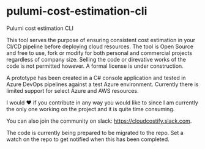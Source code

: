 # pulumi-cost-estimation-cli
Pulumi cost estimation CLI

This tool serves the purpose of ensuring consistent cost estimation in your CI/CD pipeline before deploying cloud resources.
The tool is Open Source and free to use, fork or modify for both personal and commercial projects regardless of company size.
Selling the code or direvative works of the code is not permitted however. 
A formal license is under construction. 

A prototype has been created in a C# console application and tested in Azure DevOps pipelines against a test Azure environment. 
Currently there is limited support for select Azure and AWS resources.

I would ❤️ if you contribute in any way you would like to since I am currently the only one working on the project and it is quite time consuming. 

You can also join the community on slack: https://cloudcostify.slack.com.

The code is currently being prepared to be migrated to the repo.
Set a watch on the repo to get notified when this has been completed. 

